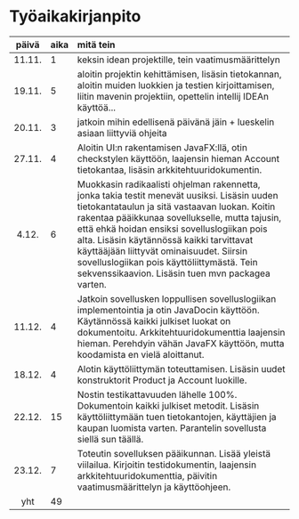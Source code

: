 # Työaikakirjanpito

| päivä | aika | mitä tein  |
| :----:|:-----| :-----|
| 11.11. | 1    | keksin idean projektille, tein vaatimusmäärittelyn |
| 19.11. | 5    | aloitin projektin kehittämisen, lisäsin tietokannan, aloitin muiden luokkien ja testien kirjoittamisen, liitin mavenin projektiin, opettelin intellij IDEAn käyttöä... |
| 20.11. | 3    | jatkoin mihin edellisenä päivänä jäin + lueskelin asiaan liittyviä ohjeita |
| 27.11. | 4    | Aloitin UI:n rakentamisen JavaFX:llä, otin checkstylen käyttöön, laajensin hieman Account tietokantaa, lisäsin arkkitehtuuridokumentin. |
| 4.12. | 6    | Muokkasin radikaalisti ohjelman rakennetta, jonka takia testit menevät uusiksi. Lisäsin uuden tietokantataulun ja sitä vastaavan luokan. Koitin rakentaa pääikkunaa sovellukselle, mutta tajusin, että ehkä  hoidan ensiksi sovelluslogiikan pois alta. Lisäsin käytännössä kaikki tarvittavat käyttääjään liittyvät ominaisuudet. Siirsin sovelluslogiikan pois käyttöliittymästä. Tein sekvenssikaavion. Lisäsin tuen mvn packagea varten.|
| 11.12. | 4    | Jatkoin sovellusken loppullisen sovelluslogiikan implementointia ja otin JavaDocin käyttöön. Käytännössä kaikki julkiset luokat on dokumentoitu. Arkkitehtuuridokumenttia laajensin hieman. Perehdyin vähän JavaFX käyttöön, mutta koodamista en vielä aloittanut.
| 18.12. | 4    | Alotin käyttöliittymän toteuttamisen. Lisäsin uudet konstruktorit Product ja Account luokille.
| 22.12. | 15    | Nostin testikattavuuden lähelle 100%. Dokumentoin kaikki julkiset metodit. Lisäsin käyttöliittymään tuen tietokantojen, käyttäjien ja kaupan luomista varten. Parantelin sovellusta siellä sun täällä.
| 23.12. | 7    | Toteutin sovelluksen pääikunnan. Lisää yleistä viilailua. Kirjoitin testidokumentin, laajensin arkkitehtuuridokumenttia, päivitin vaatimusmäärittelyn ja käyttöohjeen. 
| yht   | 49   | | 
